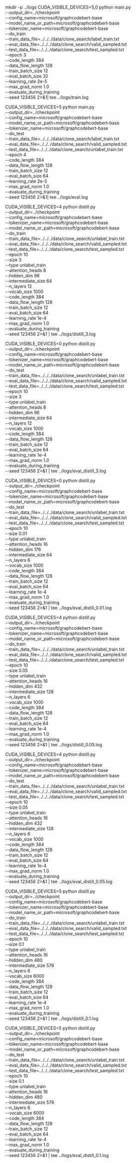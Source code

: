 mkdir -p ../logs
CUDA_VISIBLE_DEVICES=5,0 python main.py \
    --output_dir=../checkpoint \
    --config_name=microsoft/graphcodebert-base \
    --model_name_or_path=microsoft/graphcodebert-base \
    --tokenizer_name=microsoft/graphcodebert-base \
    --do_train \
    --train_data_file=../../../data/clone_search/label_train.txt \
    --eval_data_file=../../../data/clone_search/valid_sampled.txt \
    --test_data_file=../../../data/clone_search/test_sampled.txt \
    --epoch 3 \
    --code_length 384 \
    --data_flow_length 128 \
    --train_batch_size 12 \
    --eval_batch_size 32 \
    --learning_rate 2e-5 \
    --max_grad_norm 1.0 \
    --evaluate_during_training \
    --seed 123456 2>&1| tee ../logs/train.log


CUDA_VISIBLE_DEVICES=5 python main.py \
    --output_dir=../checkpoint \
    --config_name=microsoft/graphcodebert-base \
    --model_name_or_path=microsoft/graphcodebert-base \
    --tokenizer_name=microsoft/graphcodebert-base \
    --do_test \
    --train_data_file=../../../data/clone_search/label_train.txt \
    --eval_data_file=../../../data/clone_search/valid_sampled.txt \
    --test_data_file=../../../data/clone_search/unlabel_train.txt \
    --epoch 4 \
    --code_length 384 \
    --data_flow_length 128 \
    --train_batch_size 12 \
    --eval_batch_size 64 \
    --learning_rate 2e-5 \
    --max_grad_norm 1.0 \
    --evaluate_during_training \
    --seed 123456 2>&1| tee ../logs/eval.log


CUDA_VISIBLE_DEVICES=4 python distill.py \
    --output_dir=../checkpoint \
    --config_name=microsoft/graphcodebert-base \
    --tokenizer_name=microsoft/graphcodebert-base \
    --model_name_or_path=microsoft/graphcodebert-base \
    --do_train \
    --train_data_file=../../../data/clone_search/unlabel_train.txt \
    --eval_data_file=../../../data/clone_search/valid_sampled.txt \
    --test_data_file=../../../data/clone_search/test_sampled.txt \
    --epoch 10 \
    --size 3 \
    --type unlabel_train \
    --attention_heads 8 \
    --hidden_dim 96 \
    --intermediate_size 64 \
    --n_layers 12 \
    --vocab_size 1000 \
    --code_length 384 \
    --data_flow_length 128 \
    --train_batch_size 12 \
    --eval_batch_size 64 \
    --learning_rate 1e-4 \
    --max_grad_norm 1.0 \
    --evaluate_during_training \
    --seed 123456  2>&1 | tee ../logs/distill_3.log

CUDA_VISIBLE_DEVICES=0 python distill.py \
    --output_dir=../checkpoint \
    --config_name=microsoft/graphcodebert-base \
    --tokenizer_name=microsoft/graphcodebert-base \
    --model_name_or_path=microsoft/graphcodebert-base \
    --do_test \
    --train_data_file=../../../data/clone_search/unlabel_train.txt \
    --eval_data_file=../../../data/clone_search/valid_sampled.txt \
    --test_data_file=../../../data/clone_search/test_sampled.txt \
    --epoch 10 \
    --size 3 \
    --type unlabel_train \
    --attention_heads 8 \
    --hidden_dim 96 \
    --intermediate_size 64 \
    --n_layers 12 \
    --vocab_size 1000 \
    --code_length 384 \
    --data_flow_length 128 \
    --train_batch_size 12 \
    --eval_batch_size 64 \
    --learning_rate 1e-4 \
    --max_grad_norm 1.0 \
    --evaluate_during_training \
    --seed 123456  2>&1 | tee ../logs/eval_distill_3.log


CUDA_VISIBLE_DEVICES=0 python distill.py \
    --output_dir=../checkpoint \
    --config_name=microsoft/graphcodebert-base \
    --tokenizer_name=microsoft/graphcodebert-base \
    --model_name_or_path=microsoft/graphcodebert-base \
    --do_test \
    --train_data_file=../../../data/clone_search/unlabel_train.txt \
    --eval_data_file=../../../data/clone_search/valid_sampled.txt \
    --test_data_file=../../../data/clone_search/test_sampled.txt \
    --epoch 10 \
    --size 0.01 \
    --type unlabel_train \
    --attention_heads 16 \
    --hidden_dim 176 \
    --intermediate_size 64 \
    --n_layers 6 \
    --vocab_size 1000 \
    --code_length 384 \
    --data_flow_length 128 \
    --train_batch_size 12 \
    --eval_batch_size 64 \
    --learning_rate 1e-4 \
    --max_grad_norm 1.0 \
    --evaluate_during_training \
    --seed 123456  2>&1 | tee ../logs/eval_distill_0.01.log


CUDA_VISIBLE_DEVICES=4 python distill.py \
    --output_dir=../checkpoint \
    --config_name=microsoft/graphcodebert-base \
    --tokenizer_name=microsoft/graphcodebert-base \
    --model_name_or_path=microsoft/graphcodebert-base \
    --do_train \
    --train_data_file=../../../data/clone_search/unlabel_train.txt \
    --eval_data_file=../../../data/clone_search/valid_sampled.txt \
    --test_data_file=../../../data/clone_search/test_sampled.txt \
    --epoch 10 \
    --size 0.05 \
    --type unlabel_train \
    --attention_heads 16 \
    --hidden_dim 432 \
    --intermediate_size 128 \
    --n_layers 6 \
    --vocab_size 1000 \
    --code_length 384 \
    --data_flow_length 128 \
    --train_batch_size 12 \
    --eval_batch_size 64 \
    --learning_rate 1e-4 \
    --max_grad_norm 1.0 \
    --evaluate_during_training \
    --seed 123456  2>&1 | tee ../logs/distill_0.05.log


CUDA_VISIBLE_DEVICES=4 python distill.py \
    --output_dir=../checkpoint \
    --config_name=microsoft/graphcodebert-base \
    --tokenizer_name=microsoft/graphcodebert-base \
    --model_name_or_path=microsoft/graphcodebert-base \
    --do_test \
    --train_data_file=../../../data/clone_search/unlabel_train.txt \
    --eval_data_file=../../../data/clone_search/valid_sampled.txt \
    --test_data_file=../../../data/clone_search/test_sampled.txt \
    --epoch 10 \
    --size 0.05 \
    --type unlabel_train \
    --attention_heads 16 \
    --hidden_dim 432 \
    --intermediate_size 128 \
    --n_layers 6 \
    --vocab_size 1000 \
    --code_length 384 \
    --data_flow_length 128 \
    --train_batch_size 12 \
    --eval_batch_size 64 \
    --learning_rate 1e-4 \
    --max_grad_norm 1.0 \
    --evaluate_during_training \
    --seed 123456  2>&1 | tee ../logs/eval_distill_0.05.log


CUDA_VISIBLE_DEVICES=5 python distill.py \
    --output_dir=../checkpoint \
    --config_name=microsoft/graphcodebert-base \
    --tokenizer_name=microsoft/graphcodebert-base \
    --model_name_or_path=microsoft/graphcodebert-base \
    --do_train \
    --train_data_file=../../../data/clone_search/unlabel_train.txt \
    --eval_data_file=../../../data/clone_search/valid_sampled.txt \
    --test_data_file=../../../data/clone_search/test_sampled.txt \
    --epoch 10 \
    --size 0.1 \
    --type unlabel_train \
    --attention_heads 16 \
    --hidden_dim 480 \
    --intermediate_size 576 \
    --n_layers 6 \
    --vocab_size 6000 \
    --code_length 384 \
    --data_flow_length 128 \
    --train_batch_size 12 \
    --eval_batch_size 64 \
    --learning_rate 1e-4 \
    --max_grad_norm 1.0 \
    --evaluate_during_training \
    --seed 123456  2>&1 | tee ../logs/distill_0.1.log


CUDA_VISIBLE_DEVICES=5 python distill.py \
    --output_dir=../checkpoint \
    --config_name=microsoft/graphcodebert-base \
    --tokenizer_name=microsoft/graphcodebert-base \
    --model_name_or_path=microsoft/graphcodebert-base \
    --do_test \
    --train_data_file=../../../data/clone_search/unlabel_train.txt \
    --eval_data_file=../../../data/clone_search/valid_sampled.txt \
    --test_data_file=../../../data/clone_search/test_sampled.txt \
    --epoch 10 \
    --size 0.1 \
    --type unlabel_train \
    --attention_heads 16 \
    --hidden_dim 480 \
    --intermediate_size 576 \
    --n_layers 6 \
    --vocab_size 6000 \
    --code_length 384 \
    --data_flow_length 128 \
    --train_batch_size 12 \
    --eval_batch_size 64 \
    --learning_rate 1e-4 \
    --max_grad_norm 1.0 \
    --evaluate_during_training \
    --seed 123456  2>&1 | tee ../logs/eval_distill_0.1.log